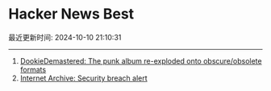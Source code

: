 # Hacker News Best

最近更新时间: 2024-10-10 21:10:31

--- 
1. [DookieDemastered: The punk album re-exploded onto obscure/obsolete formats](https://www.dookiedemastered.com/) 
2. [Internet Archive: Security breach alert](https://www.theverge.com/2024/10/9/24266419/internet-archive-ddos-attack-pop-up-message) 
